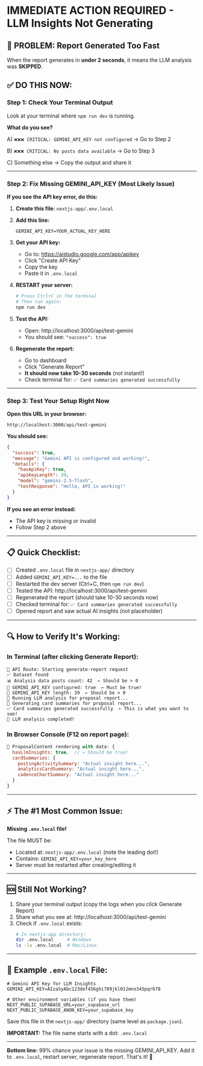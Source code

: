 # IMMEDIATE ACTION REQUIRED - LLM Insights Not Generating

## 🚨 PROBLEM: Report Generated Too Fast

When the report generates in **under 2 seconds**, it means the LLM analysis was **SKIPPED**.

## ✅ DO THIS NOW:

### Step 1: Check Your Terminal Output

Look at your terminal where `npm run dev` is running.

**What do you see?**

A) `❌❌❌ CRITICAL: GEMINI_API_KEY not configured`
   → Go to Step 2

B) `❌❌❌ CRITICAL: No posts data available`
   → Go to Step 3

C) Something else
   → Copy the output and share it

---

### Step 2: Fix Missing GEMINI_API_KEY (Most Likely Issue)

**If you see the API key error, do this:**

1. **Create this file:** `nextjs-app/.env.local`

2. **Add this line:**
   ```
   GEMINI_API_KEY=YOUR_ACTUAL_KEY_HERE
   ```

3. **Get your API key:**
   - Go to: https://aistudio.google.com/app/apikey
   - Click "Create API Key"
   - Copy the key
   - Paste it in `.env.local`

4. **RESTART your server:**
   ```bash
   # Press Ctrl+C in the terminal
   # Then run again:
   npm run dev
   ```

5. **Test the API:**
   - Open: http://localhost:3000/api/test-gemini
   - You should see: `"success": true`

6. **Regenerate the report:**
   - Go to dashboard
   - Click "Generate Report"
   - **It should now take 10-30 seconds** (not instant!)
   - Check terminal for: `✅ Card summaries generated successfully`

---

### Step 3: Test Your Setup Right Now

**Open this URL in your browser:**
```
http://localhost:3000/api/test-gemini
```

**You should see:**
```json
{
  "success": true,
  "message": "Gemini API is configured and working!",
  "details": {
    "hasApiKey": true,
    "apiKeyLength": 39,
    "model": "gemini-2.5-flash",
    "testResponse": "Hello, API is working!"
  }
}
```

**If you see an error instead:**
- The API key is missing or invalid
- Follow Step 2 above

---

## 📋 Quick Checklist:

- [ ] Created `.env.local` file in `nextjs-app/` directory
- [ ] Added `GEMINI_API_KEY=...` to the file
- [ ] Restarted the dev server (Ctrl+C, then `npm run dev`)
- [ ] Tested the API: http://localhost:3000/api/test-gemini
- [ ] Regenerated the report (should take 10-30 seconds now)
- [ ] Checked terminal for: `✅ Card summaries generated successfully`
- [ ] Opened report and saw actual AI insights (not placeholder)

---

## 🔍 How to Verify It's Working:

### In Terminal (after clicking Generate Report):
```
🚀 API Route: Starting generate-report request
✅ Dataset found
📊 Analysis data posts count: 42  ← Should be > 0
🔑 GEMINI_API_KEY configured: true  ← Must be true!
🔑 GEMINI_API_KEY length: 39  ← Should be > 0
🚀 Running LLM analysis for proposal report...
🔄 Generating card summaries for proposal report...
✅ Card summaries generated successfully  ← This is what you want to see!
🎉 LLM analysis completed!
```

### In Browser Console (F12 on report page):
```javascript
🎨 ProposalContent rendering with data: {
  hasLlmInsights: true,  // ← Should be true!
  cardSummaries: {
    postingActivitySummary: "Actual insight here...",
    analyticsCardSummary: "Actual insight here...",
    cadenceChartSummary: "Actual insight here..."
  }
}
```

---

## ⚡ The #1 Most Common Issue:

**Missing `.env.local` file!**

The file MUST be:
- Located at: `nextjs-app/.env.local` (note the leading dot!)
- Contains: `GEMINI_API_KEY=your_key_here`
- Server must be restarted after creating/editing it

---

## 🆘 Still Not Working?

1. Share your terminal output (copy the logs when you click Generate Report)
2. Share what you see at: http://localhost:3000/api/test-gemini
3. Check if `.env.local` exists:
   ```bash
   # In nextjs-app directory:
   dir .env.local     # Windows
   ls -la .env.local  # Mac/Linux
   ```

---

## 📝 Example `.env.local` File:

```
# Gemini API Key for LLM Insights
GEMINI_API_KEY=AIzaSyAbc123def456ghi789jkl012mno345pqr678

# Other environment variables (if you have them)
NEXT_PUBLIC_SUPABASE_URL=your_supabase_url
NEXT_PUBLIC_SUPABASE_ANON_KEY=your_supabase_key
```

Save this file in the `nextjs-app/` directory (same level as `package.json`).

**IMPORTANT:** The file name starts with a dot: `.env.local`

---

**Bottom line:** 99% chance your issue is the missing GEMINI_API_KEY. Add it to `.env.local`, restart server, regenerate report. That's it! 🚀


